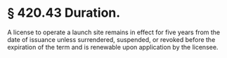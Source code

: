# § 420.43   Duration.

A license to operate a launch site remains in effect for five years from the date of issuance unless surrendered, suspended, or revoked before the expiration of the term and is renewable upon application by the licensee. 




